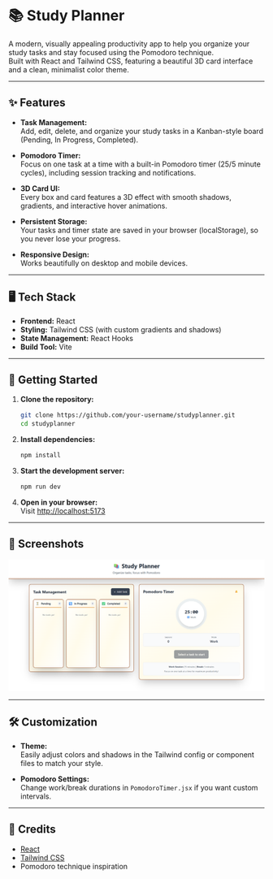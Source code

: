 # 📚 Study Planner

A modern, visually appealing productivity app to help you organize your study tasks and stay focused using the Pomodoro technique.  
Built with React and Tailwind CSS, featuring a beautiful 3D card interface and a clean, minimalist color theme.

---

## ✨ Features

- **Task Management:**  
  Add, edit, delete, and organize your study tasks in a Kanban-style board (Pending, In Progress, Completed).

- **Pomodoro Timer:**  
  Focus on one task at a time with a built-in Pomodoro timer (25/5 minute cycles), including session tracking and notifications.

- **3D Card UI:**  
  Every box and card features a 3D effect with smooth shadows, gradients, and interactive hover animations.

- **Persistent Storage:**  
  Your tasks and timer state are saved in your browser (localStorage), so you never lose your progress.

- **Responsive Design:**  
  Works beautifully on desktop and mobile devices.

---

## 🖥️ Tech Stack

- **Frontend:** React
- **Styling:** Tailwind CSS (with custom gradients and shadows)
- **State Management:** React Hooks
- **Build Tool:** Vite

---

## 🚀 Getting Started

1. **Clone the repository:**
   ```bash
   git clone https://github.com/your-username/studyplanner.git
   cd studyplanner
   ```

2. **Install dependencies:**
   ```bash
   npm install
   ```

3. **Start the development server:**
   ```bash
   npm run dev
   ```

4. **Open in your browser:**  
   Visit [http://localhost:5173](http://localhost:5173)

---

## 📸 Screenshots

![Study Planner Screenshot](./screenshot.png)

---

## 🛠️ Customization

- **Theme:**  
  Easily adjust colors and shadows in the Tailwind config or component files to match your style.

- **Pomodoro Settings:**  
  Change work/break durations in `PomodoroTimer.jsx` if you want custom intervals.

---

## 🙏 Credits

- [React](https://reactjs.org/)
- [Tailwind CSS](https://tailwindcss.com/)
- Pomodoro technique inspiration
